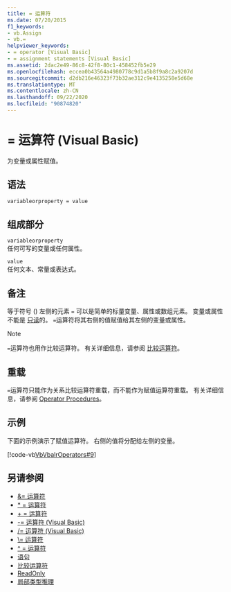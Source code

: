 ```yaml
---
title: = 运算符
ms.date: 07/20/2015
f1_keywords:
- vb.Assign
- vb.=
helpviewer_keywords:
- = operator [Visual Basic]
- = assignment statements [Visual Basic]
ms.assetid: 2dac2e49-86c8-42f8-80c1-458452fb5e29
ms.openlocfilehash: eccea0b43564a4980778c9d1a5b8f9a8c2a9207d
ms.sourcegitcommit: d2db216e46323f73b32ae312c9e4135258e5d68e
ms.translationtype: MT
ms.contentlocale: zh-CN
ms.lasthandoff: 09/22/2020
ms.locfileid: "90874820"
---
```

# <a name="-operator-visual-basic"></a>= 运算符 (Visual Basic)

为变量或属性赋值。  
  
## <a name="syntax"></a>语法  
  
```vb  
variableorproperty = value  
```  
  
## <a name="parts"></a>组成部分  

 `variableorproperty`  
 任何可写的变量或任何属性。  
  
 `value`  
 任何文本、常量或表达式。  
  
## <a name="remarks"></a>备注  

 等于符号 () 左侧的元素 `=` 可以是简单的标量变量、属性或数组元素。 变量或属性不能是 [只读](../modifiers/readonly.md)的。 `=`运算符将其右侧的值赋值给其左侧的变量或属性。  
  
> [!NOTE]
> `=`运算符也用作比较运算符。 有关详细信息，请参阅 [比较运算符](comparison-operators.md)。  
  
## <a name="overloading"></a>重载  

 `=`运算符只能作为关系比较运算符重载，而不能作为赋值运算符重载。 有关详细信息，请参阅 [Operator Procedures](../../programming-guide/language-features/procedures/operator-procedures.md)。  
  
## <a name="example"></a>示例  

 下面的示例演示了赋值运算符。 右侧的值将分配给左侧的变量。  
  
 [!code-vb[VbVbalrOperators#9](~/samples/snippets/visualbasic/VS_Snippets_VBCSharp/VbVbalrOperators/VB/Class1.vb#9)]  
  
## <a name="see-also"></a>另请参阅

- [&= 运算符](and-assignment-operator.md)
- [* = 运算符](multiplication-assignment-operator.md)
- [+ = 运算符](addition-assignment-operator.md)
- [-= 运算符 (Visual Basic) ](subtraction-assignment-operator.md)
- [/= 运算符 (Visual Basic) ](floating-point-division-assignment-operator.md)
- [\\= 运算符](integer-division-assignment-operator.md)
- [^ = 运算符](exponentiation-assignment-operator.md)
- [语句](../../programming-guide/language-features/statements.md)
- [比较运算符](comparison-operators.md)
- [ReadOnly](../modifiers/readonly.md)
- [局部类型推理](../../programming-guide/language-features/variables/local-type-inference.md)
